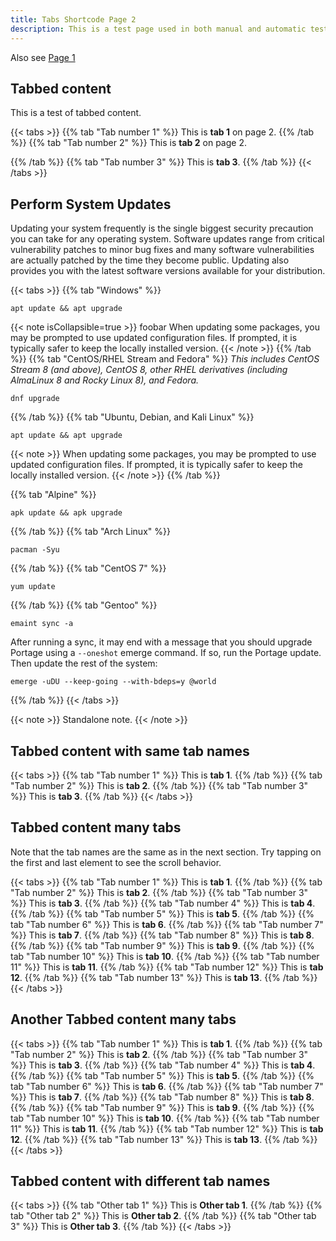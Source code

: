 ```yaml
---
title: Tabs Shortcode Page 2
description: This is a test page used in both manual and automatic tests. Do not delete. It will not be listed anywhere.
---
```


Also see [Page 1](../tabs-page-1/)

## Tabbed content

This is a test of tabbed content.

{{< tabs >}}
{{% tab "Tab number 1" %}}
This is **tab 1** on page 2.
{{% /tab %}}
{{% tab "Tab number 2" %}}
This is **tab 2** on page 2.

{{% /tab %}}
{{% tab "Tab number 3" %}}
This is **tab 3**.
{{% /tab %}}
{{< /tabs >}}

## Perform System Updates

Updating your system frequently is the single biggest security precaution you can take for any operating system. Software updates range from critical vulnerability patches to minor bug fixes and many software vulnerabilities are actually patched by the time they become public. Updating also provides you with the latest software versions available for your distribution.

{{< tabs >}}
{{% tab "Windows" %}}
```command
apt update && apt upgrade
```
{{< note isCollapsible=true >}}
foobar When updating some packages, you may be prompted to use updated configuration files. If prompted, it is typically safer to keep the locally installed version.
{{< /note >}}
{{% /tab %}}
{{% tab "CentOS/RHEL Stream and Fedora" %}}
*This includes CentOS Stream 8 (and above), CentOS 8, other RHEL derivatives (including AlmaLinux 8 and Rocky Linux 8), and Fedora.*

```command
dnf upgrade
```
{{% /tab %}}
{{% tab "Ubuntu, Debian, and Kali Linux" %}}
```command
apt update && apt upgrade
```

{{< note >}}
When updating some packages, you may be prompted to use updated configuration files. If prompted, it is typically safer to keep the locally installed version.
{{< /note >}}
{{% /tab %}}

{{% tab "Alpine" %}}
```command
apk update && apk upgrade
```
{{% /tab %}}
{{% tab "Arch Linux" %}}
```command
pacman -Syu
```
{{% /tab %}}
{{% tab "CentOS 7" %}}
```command
yum update
```
{{% /tab %}}
{{% tab "Gentoo" %}}
```command
emaint sync -a
```

After running a sync, it may end with a message that you should upgrade Portage using a `--oneshot` emerge command. If so, run the Portage update. Then update the rest of the system:

```command
emerge -uDU --keep-going --with-bdeps=y @world
```
{{% /tab %}}
{{< /tabs >}}

{{< note >}}
Standalone note.
{{< /note >}}

## Tabbed content with same tab names

{{< tabs >}}
{{% tab "Tab number 1" %}}
This is **tab 1**.
{{% /tab %}}
{{% tab "Tab number 2" %}}
This is **tab 2**.
{{% /tab %}}
{{% tab "Tab number 3" %}}
This is **tab 3**.
{{% /tab %}}
{{< /tabs >}}


## Tabbed content many tabs

Note that the tab names are the same as in the next section. Try tapping on the first and last element to see the scroll behavior.


{{< tabs >}}
{{% tab "Tab number 1" %}}
This is **tab 1**.
{{% /tab %}}
{{% tab "Tab number 2" %}}
This is **tab 2**.
{{% /tab %}}
{{% tab "Tab number 3" %}}
This is **tab 3**.
{{% /tab %}}
{{% tab "Tab number 4" %}}
This is **tab 4**.
{{% /tab %}}
{{% tab "Tab number 5" %}}
This is **tab 5**.
{{% /tab %}}
{{% tab "Tab number 6" %}}
This is **tab 6**.
{{% /tab %}}
{{% tab "Tab number 7" %}}
This is **tab 7**.
{{% /tab %}}
{{% tab "Tab number 8" %}}
This is **tab 8**.
{{% /tab %}}
{{% tab "Tab number 9" %}}
This is **tab 9**.
{{% /tab %}}
{{% tab "Tab number 10" %}}
This is **tab 10**.
{{% /tab %}}
{{% tab "Tab number 11" %}}
This is **tab 11**.
{{% /tab %}}
{{% tab "Tab number 12" %}}
This is **tab 12**.
{{% /tab %}}
{{% tab "Tab number 13" %}}
This is **tab 13**.
{{% /tab %}}
{{< /tabs >}}

## Another Tabbed content many tabs

{{< tabs >}}
{{% tab "Tab number 1" %}}
This is **tab 1**.
{{% /tab %}}
{{% tab "Tab number 2" %}}
This is **tab 2**.
{{% /tab %}}
{{% tab "Tab number 3" %}}
This is **tab 3**.
{{% /tab %}}
{{% tab "Tab number 4" %}}
This is **tab 4**.
{{% /tab %}}
{{% tab "Tab number 5" %}}
This is **tab 5**.
{{% /tab %}}
{{% tab "Tab number 6" %}}
This is **tab 6**.
{{% /tab %}}
{{% tab "Tab number 7" %}}
This is **tab 7**.
{{% /tab %}}
{{% tab "Tab number 8" %}}
This is **tab 8**.
{{% /tab %}}
{{% tab "Tab number 9" %}}
This is **tab 9**.
{{% /tab %}}
{{% tab "Tab number 10" %}}
This is **tab 10**.
{{% /tab %}}
{{% tab "Tab number 11" %}}
This is **tab 11**.
{{% /tab %}}
{{% tab "Tab number 12" %}}
This is **tab 12**.
{{% /tab %}}
{{% tab "Tab number 13" %}}
This is **tab 13**.
{{% /tab %}}
{{< /tabs >}}


## Tabbed content with different tab names

{{< tabs >}}
{{% tab "Other tab 1" %}}
This is **Other tab 1**.
{{% /tab %}}
{{% tab "Other tab 2" %}}
This is **Other tab 2**.
{{% /tab %}}
{{% tab "Other tab 3" %}}
This is **Other tab 3**.
{{% /tab %}}
{{< /tabs >}}




<!-- {{< tab "Ignore me." />}} Hugo has a bug that doesn't detect changes in inner shortcodes. I (bep) have fixed this in a Hugo dev branch, but until then, just keep this here while developing the shortcode templates. -->